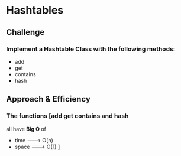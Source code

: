 # Hashtables
<!-- Short summary or background information -->

## Challenge
<!-- Description of the challenge -->
### Implement a Hashtable Class with the following methods:
* add
* get
* contains
* hash
## Approach & Efficiency
<!-- What approach did you take? Why? What is the Big O space/time for this approach? -->

### The functions [__add__ __get__ __contains__ and __hash__
all have __Big O__ of 
* time ---> O(n) 
* space ---> O(1)
]